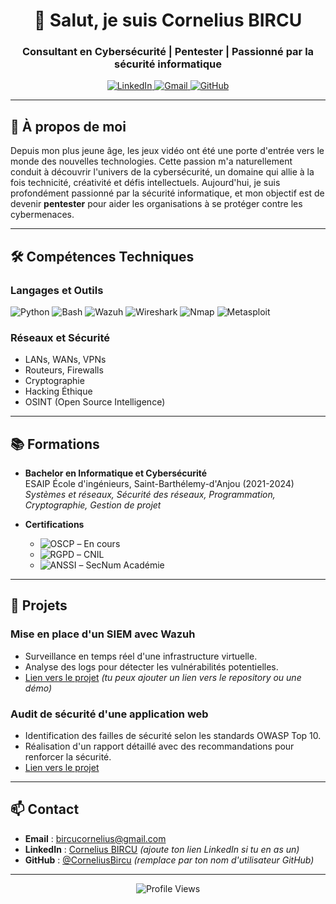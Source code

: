 <h1 align="center">👋 Salut, je suis Cornelius BIRCU</h1>
<h3 align="center">Consultant en Cybersécurité | Pentester | Passionné par la sécurité informatique</h3>

<p align="center">
  <a href="https://www.linkedin.com/in/cornelius-bircu/" target="_blank">
    <img src="https://img.shields.io/badge/LinkedIn-0077B5?style=for-the-badge&logo=linkedin&logoColor=white" alt="LinkedIn"/>
  </a>
  <a href="mailto:bircucornelius@gmail.com">
    <img src="https://img.shields.io/badge/Gmail-D14836?style=for-the-badge&logo=gmail&logoColor=white" alt="Gmail"/>
  </a>
  <a href="https://github.com/CorneliusBircu" target="_blank">
    <img src="https://img.shields.io/badge/GitHub-100000?style=for-the-badge&logo=github&logoColor=white" alt="GitHub"/>
  </a>
</p>

---

## 🚀 **À propos de moi**

Depuis mon plus jeune âge, les jeux vidéo ont été une porte d'entrée vers le monde des nouvelles technologies. Cette passion m'a naturellement conduit à découvrir l'univers de la cybersécurité, un domaine qui allie à la fois technicité, créativité et défis intellectuels. Aujourd'hui, je suis profondément passionné par la sécurité informatique, et mon objectif est de devenir **pentester** pour aider les organisations à se protéger contre les cybermenaces.


---

## 🛠️ **Compétences Techniques**

### **Langages et Outils**
![Python](https://img.shields.io/badge/Python-3776AB?style=for-the-badge&logo=python&logoColor=white)
![Bash](https://img.shields.io/badge/Bash-4EAA25?style=for-the-badge&logo=gnu-bash&logoColor=white)
![Wazuh](https://img.shields.io/badge/Wazuh-00A8E8?style=for-the-badge&logo=wazuh&logoColor=white)
![Wireshark](https://img.shields.io/badge/Wireshark-1679A7?style=for-the-badge&logo=wireshark&logoColor=white)
![Nmap](https://img.shields.io/badge/Nmap-FF6600?style=for-the-badge&logo=nmap&logoColor=white)
![Metasploit](https://img.shields.io/badge/Metasploit-FF0000?style=for-the-badge&logo=metasploit&logoColor=white)

### **Réseaux et Sécurité**
- LANs, WANs, VPNs
- Routeurs, Firewalls
- Cryptographie
- Hacking Éthique
- OSINT (Open Source Intelligence)

---

## 📚 **Formations**

- **Bachelor en Informatique et Cybersécurité**  
  ESAIP École d'ingénieurs, Saint-Barthélemy-d'Anjou (2021-2024)  
  *Systèmes et réseaux, Sécurité des réseaux, Programmation, Cryptographie, Gestion de projet*

- **Certifications**  
  - ![OSCP](https://img.shields.io/badge/OSCP-FF6600?style=for-the-badge&logo=offensive-security&logoColor=white) – En cours  
  - ![RGPD](https://img.shields.io/badge/RGPD-0000FF?style=for-the-badge) – CNIL  
  - ![ANSSI](https://img.shields.io/badge/ANSSI-0055A4?style=for-the-badge) – SecNum Académie

---

## 🚀 **Projets**

### **Mise en place d'un SIEM avec Wazuh**  
- Surveillance en temps réel d'une infrastructure virtuelle.  
- Analyse des logs pour détecter les vulnérabilités potentielles.  
- [Lien vers le projet](#) *(tu peux ajouter un lien vers le repository ou une démo)*

### **Audit de sécurité d'une application web**  
- Identification des failles de sécurité selon les standards OWASP Top 10.  
- Réalisation d'un rapport détaillé avec des recommandations pour renforcer la sécurité.  
- [Lien vers le projet](#)

---

## 📫 **Contact**

- **Email** : [bircucornelius@gmail.com](mailto:bircucornelius@gmail.com)  
- **LinkedIn** : [Cornelius BIRCU](#) *(ajoute ton lien LinkedIn si tu en as un)*  
- **GitHub** : [@CorneliusBircu](#) *(remplace par ton nom d'utilisateur GitHub)*

---

<p align="center">
  <img src="https://komarev.com/ghpvc/?username=CorneliusBircu&label=Profile%20views&color=0e75b6&style=flat" alt="Profile Views"/>
</p>
